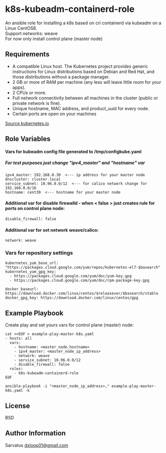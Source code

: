 k8s-kubeadm-containerd-role
=========

An ansible role for installing a k8s based on cri containerd via kubeadm on a Linux CentOS8.  
Support networks: weave  
For now only install control plane (master node)
    
    
Requirements
------------

- A compatible Linux host. The Kubernetes project provides generic instructions for Linux distributions based on Debian and Red Hat, and those distributions without a package manager.
- 2 GB or more of RAM per machine (any less will leave little room for your apps).
- 2 CPUs or more.
- Full network connectivity between all machines in the cluster (public or private network is fine).
- Unique hostname, MAC address, and product_uuid for every node.
- Certain ports are open on your machines

[Source kubernetes.io](https://kubernetes.io/docs/setup/production-environment/tools/kubeadm/install-kubeadm/)
  
  
Role Variables
--------------

#### Vars for kubeadm config file  generated to /tmp/configkube.yaml
##### For test purposes just change "ipv4_master" and "hostname" var
```
ipv4_master: 192.168.0.30  <--- ip address for your master node  
dnscluster: cluster.local  
service_subnet: 10.96.0.0/12  <--- for calico network change for 192.168.0.0/16
hostname: cent30  <--- hostname for your master node  
```

#### Additional var for disable firewalld - when < false > just creates rule for ports on control plane node: 
```
disable_firewall: false
```
#### Additional var for set network weave/calico: 
```
network: weave
```

### Vars for repository settings
```
kubernetes_yum_base_url: "https://packages.cloud.google.com/yum/repos/kubernetes-el7-$basearch"  
kubernetes_yum_gpg_key:
  - https://packages.cloud.google.com/yum/doc/yum-key.gpg  
  - https://packages.cloud.google.com/yum/doc/rpm-package-key.gpg

docker_baseurl: https://download.docker.com/linux/centos/$releasever/$basearch/stable  
docker_gpg_key: https://download.docker.com/linux/centos/gpg
```
  
  
Example Playbook
----------------

Create play and set yours vars for control plane (master) node:
```
cat <<EOF > example-play-master-k8s.yaml
- hosts: all
  vars:
    - hostname: <master_node_hostname>
    - ipv4_master: <master_node_ip_address>
    - network: weave
    - service_subnet: 10.96.0.0/12
    - disable_firewall: false
  roles:
    - k8s-kubeadm-containerd-role
EOF
```
```
ansible-playbook -i "<master_node_ip_address>," example-play-master-k8s.yaml -k
```

License
-------

BSD

Author Information
------------------

Sarvatus <dxloop01@gmail.com>
